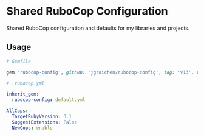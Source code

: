 # Shared RuboCop Configuration

Shared RuboCop configuration and defaults for my libraries and projects.

## Usage

```ruby
# Gemfile

gem 'rubocop-config', github: 'jgraichen/rubocop-config', tag: 'v13', require: false
```

```yaml
# .rubocop.yml

inherit_gem:
  rubocop-config: default.yml

AllCops:
  TargetRubyVersion: 3.1
  SuggestExtensions: False
  NewCops: enable
```
